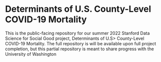 # Determinants of U.S. County-Level COVID-19 Mortality

This is the public-facing repository for our summer 2022 Stanford Data Science for Social Good project, Determinants of U.S> County-Level COVID-19 Mortality. The full repository is will be available upon full project completion, but this partial repository is meant to share progress with the University of Washington 
